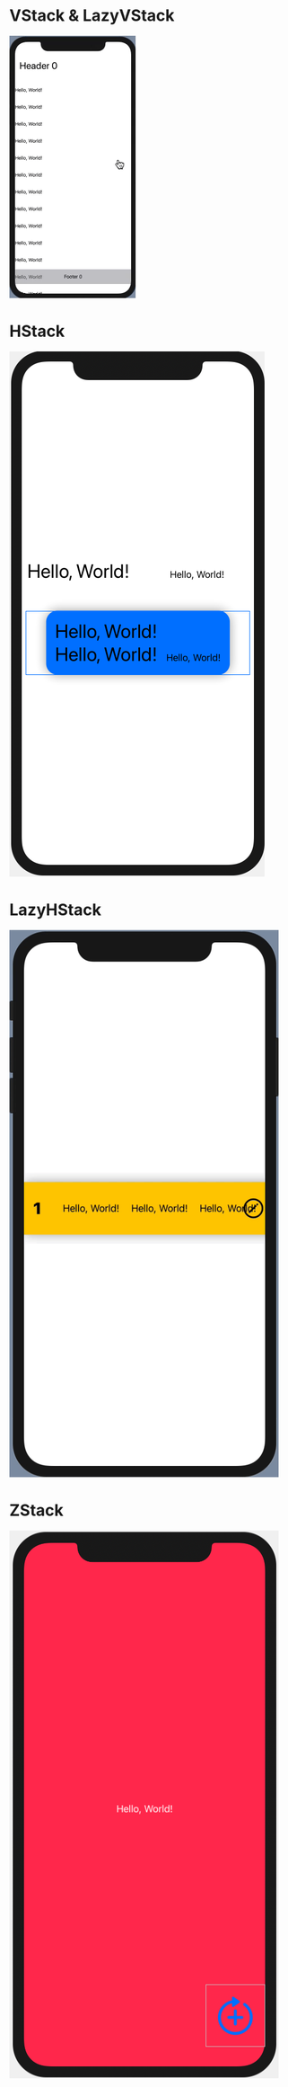 # VStack & LazyVStack

![alt text](https://github.com/skaunited/swiftuibasics/blob/main/SwiftUIBasics/Layout%20Views/demo/VStackDemo.gif)

# HStack

![alt text](https://github.com/skaunited/swiftuibasics/blob/main/SwiftUIBasics/Layout%20Views/demo/hstack.png)

# LazyHStack

![alt text](https://github.com/skaunited/swiftuibasics/blob/main/SwiftUIBasics/Layout%20Views/demo/lazyHStack.gif)

# ZStack

![alt text](https://github.com/skaunited/swiftuibasics/blob/main/SwiftUIBasics/Layout%20Views/demo/ZStack.png)
